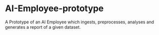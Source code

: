 # AI-Employee-prototype
 A Prototype of an AI Employee which ingests, preprocesses, analyses and generates a report of a given dataset.
